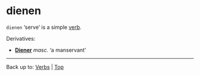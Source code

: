# dienen

`dienen` ‘serve’ is a simple [verb](../../index.md).

Derivatives:
- **[Diener](../../../nouns/d/di/Diener.md)** *masc.* ‘a manservant’

----

Back up to: [Verbs](../../index.md) | [Top](../../../index.md)
